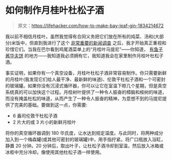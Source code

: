 # 如何制作月桂叶杜松子酒

> 原文：<https://lifehacker.com/how-to-make-bay-leaf-gin-1834214672>

我以前不相信月桂叶。虽然我觉得有合同义务把它们放在所有的炖菜、汤和(大部分)米饭中，但直到我进行了这个 [非常重要的新闻调查](https://lifehacker.com/do-bay-leaves-even-do-anything-1793275685) 之后，我才开始真正重视和珍惜它们。当我在巴尔看到鸡尾酒菜单上的“月桂叶马提尼”——你知道， [有鱼子酱华夫饼](https://skillet.lifehacker.com/put-caviar-on-your-breakfast-carbs-1833892652) 的地方——我知道我必须拥有它，我知道我会在家里制作月桂叶杜松子酒。



事实证明，如果你有一个真空设备，月桂叶杜松子酒非常容易制作。你只需要新鲜的月桂叶(我发现它们给人最干净、最新鲜的味道)、伦敦干杜松子酒和一个可密封的玻璃罐。如果你没有沉浸式循环器，你可以让它在室温下晾几个星期，但是真空系统真的可以加快这个过程。月桂树叶提供了一种令人振奋的樟脑和桉树的味道，而没有掩盖杜松的味道，从而产生了一种令人振奋的精神，为意想不到的马提尼提供了完美的基础。要做到这一点，你需要:

*   6 盎司伦敦干杜松子酒
*   2 片大的或 3 片小的新鲜月桂叶

将你的真空循环器调到 180 华氏度，让水达到规定温度。与此同时，将两种成分加入到一个梅森罐(或其他可密封的玻璃罐)中，用手指拧紧。将广口瓶放入浴缸，静置 20 分钟。20 分钟后，取出叶子，让杜松子酒冷却到室温，然后放入冰箱或冰柜中充分冷却。像使用其他杜松子酒一样使用。